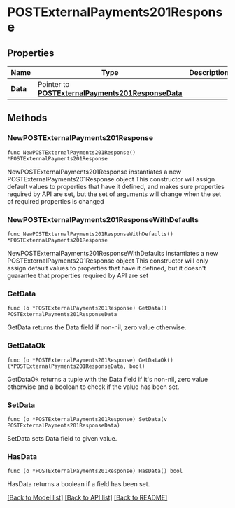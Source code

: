 # POSTExternalPayments201Response

## Properties

Name | Type | Description | Notes
------------ | ------------- | ------------- | -------------
**Data** | Pointer to [**POSTExternalPayments201ResponseData**](POSTExternalPayments201ResponseData.md) |  | [optional] 

## Methods

### NewPOSTExternalPayments201Response

`func NewPOSTExternalPayments201Response() *POSTExternalPayments201Response`

NewPOSTExternalPayments201Response instantiates a new POSTExternalPayments201Response object
This constructor will assign default values to properties that have it defined,
and makes sure properties required by API are set, but the set of arguments
will change when the set of required properties is changed

### NewPOSTExternalPayments201ResponseWithDefaults

`func NewPOSTExternalPayments201ResponseWithDefaults() *POSTExternalPayments201Response`

NewPOSTExternalPayments201ResponseWithDefaults instantiates a new POSTExternalPayments201Response object
This constructor will only assign default values to properties that have it defined,
but it doesn't guarantee that properties required by API are set

### GetData

`func (o *POSTExternalPayments201Response) GetData() POSTExternalPayments201ResponseData`

GetData returns the Data field if non-nil, zero value otherwise.

### GetDataOk

`func (o *POSTExternalPayments201Response) GetDataOk() (*POSTExternalPayments201ResponseData, bool)`

GetDataOk returns a tuple with the Data field if it's non-nil, zero value otherwise
and a boolean to check if the value has been set.

### SetData

`func (o *POSTExternalPayments201Response) SetData(v POSTExternalPayments201ResponseData)`

SetData sets Data field to given value.

### HasData

`func (o *POSTExternalPayments201Response) HasData() bool`

HasData returns a boolean if a field has been set.


[[Back to Model list]](../README.md#documentation-for-models) [[Back to API list]](../README.md#documentation-for-api-endpoints) [[Back to README]](../README.md)


